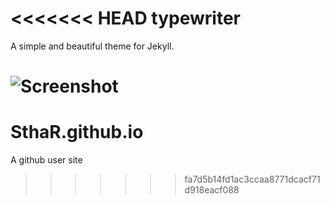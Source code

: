 <<<<<<< HEAD
typewriter
==========

A simple and beautiful theme for Jekyll.

![Screenshot](https://raw.githubusercontent.com/alixedi/typewriter/master/images/screenshot.png)
=======
# SthaR.github.io
A github user site
>>>>>>> fa7d5b14fd1ac3ccaa8771dcacf71d918eacf088
